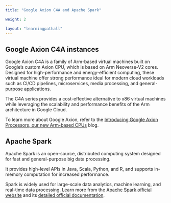 ```yaml
---
title: "Google Axion C4A and Apache Spark"

weight: 2

layout: "learningpathall"
---
```


## Google Axion C4A instances

Google Axion C4A is a family of Arm-based virtual machines built on Google’s custom Axion CPU, which is based on Arm Neoverse-V2 cores. Designed for high-performance and energy-efficient computing, these virtual machine offer strong performance ideal for modern cloud workloads such as CI/CD pipelines, microservices, media processing, and general-purpose applications.

The C4A series provides a cost-effective alternative to x86 virtual machines while leveraging the scalability and performance benefits of the Arm architecture in Google Cloud.

To learn more about Google Axion, refer to the [Introducing Google Axion Processors, our new Arm-based CPUs](https://cloud.google.com/blog/products/compute/introducing-googles-new-arm-based-cpu) blog.

## Apache Spark

Apache Spark is an open-source, distributed computing system designed for fast and general-purpose big data processing. 

It provides high-level APIs in Java, Scala, Python, and R, and supports in-memory computation for increased performance. 

Spark is widely used for large-scale data analytics, machine learning, and real-time data processing. Learn more from the [Apache Spark official website](https://spark.apache.org/) and its [detailed official documentation](https://spark.apache.org/docs/latest/).
